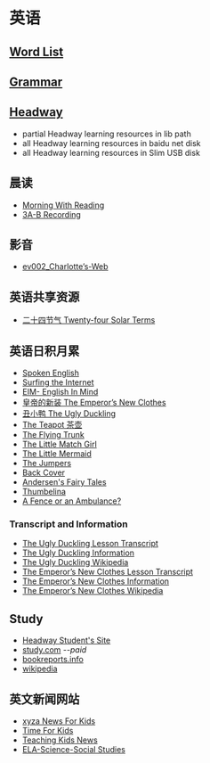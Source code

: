 # 英语

## [Word List](word-list)

## [Grammar](english-grammar)

## [Headway](../../contents/lib/headway)

- partial Headway learning resources in lib path
- all Headway learning resources in baidu net disk
- all Headway learning resources in Slim USB disk

## 晨读

* [Morning With Reading](morning-with-reading)
* [3A-B Recording](20191213-recording)

## 影音

* [ev002_Charlotte’s-Web](ev002_Charlotte’s-Web)

## 英语共享资源

* [二十四节气 Twenty-four Solar Terms](twenty-four-solar-term)

## 英语日积月累

* [Spoken English](../wjch/en/spoken)
* [Surfing the Internet](../wjch/en/resource)
* [EIM- English In Mind](../wjch/en/eim)
* [皇帝的新装 The Emperor’s New Clothes](../wjch/en/Andersen/The-New-Clothes)
* [丑小鸭 The Ugly Duckling](../wjch/en/Andersen/The-Ugly-Duckling)
* [The Teapot 茶壶](../wjch/en/Andersen/The-Teapot)
* [The Flying Trunk](../wjch/en/Andersen/The-Flying-Trunk)
* [The Little Match Girl](../wjch/en/Andersen/The-Little-Match-Girl)
* [The Little Mermaid](../wjch/en/Andersen/The-Little-Mermaid)
* [The Jumpers](../wjch/en/Andersen/The-Jumpers)
* [Back Cover](../wjch/en/Andersen/Back-Cover)
* [Andersen's Fairy Tales](../wjch/en/Andersen/Contents)
* [Thumbelina](../wjch/en/Andersen/Thumbelina)
* [A Fence or an Ambulance?](http://www.boyds.org/199703FenceOrAmbulance.aspx)

### Transcript and Information

* [The Ugly Duckling Lesson Transcript](../english/ugly-duckling-transcript)
* [The Ugly Duckling Information](../english/ugly-duckling-info)
* [The Ugly Duckling Wikipedia](https://en.wikipedia.org/wiki/The_Ugly_Duckling)
* [The Emperor’s New Clothes Lesson Transcript](..\english\new-clothes-transcript)
* [The Emperor’s New Clothes Information](..\english\new-clothes-info)
* [The Emperor’s New Clothes Wikipedia](https://en.wikipedia.org/wiki/The_Emperor%27s_New_Clothes)

## Study

* [Headway Student's Site](https://elt.oup.com/student/headway/?cc=cn&selLanguage=zh)
* [study.com](https://study.com/) *--paid*
* [bookreports.info](https://www.bookreports.info/)
* [wikipedia](https://en.wikipedia.org/)

## 英文新闻网站

* [xyza News For Kids](https://www.xyzanews.com/)
* [Time For Kids](https://www.timeforkids.com/)
* [Teaching Kids News](https://www.teachingkidsnews.com)
* [ELA-Science-Social Studies](https://www.dogonews.com/)
